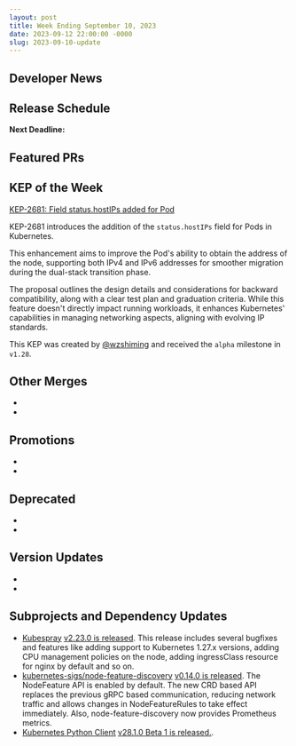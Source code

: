 ```yaml
---
layout: post
title: Week Ending September 10, 2023
date: 2023-09-12 22:00:00 -0000
slug: 2023-09-10-update
---
```


## Developer News


## Release Schedule

**Next Deadline:**


## Featured PRs


## KEP of the Week

[KEP-2681: Field status.hostIPs added for Pod](https://github.com/kubernetes/enhancements/tree/master/keps/sig-network/2681-pod-host-ip)

KEP-2681 introduces the addition of the `status.hostIPs` field for Pods in Kubernetes. 

This enhancement aims to improve the Pod's ability to obtain the address of the node, supporting both IPv4 and IPv6 addresses for smoother migration during the dual-stack transition phase. 

The proposal outlines the design details and considerations for backward compatibility, along with a clear test plan and graduation criteria. 
While this feature doesn't directly impact running workloads, it enhances Kubernetes' capabilities in managing networking aspects, aligning with evolving IP standards.

This KEP was created by [@wzshiming](https://github.com/wzshiming) and received the `alpha` milestone in `v1.28`.

## Other Merges
*
*


## Promotions
*
*


## Deprecated
*
*


## Version Updates
*
*

## Subprojects and Dependency Updates

* [Kubespray](https://github.com/kubernetes-sigs/kubespray) [v2.23.0 is released](https://github.com/kubernetes-sigs/kubespray/releases/tag/v2.23.0). This release includes several bugfixes and features like adding support to Kubernetes 1.27.x versions, adding CPU management policies on the node, adding ingressClass resource for nginx by default and so on.
* [kubernetes-sigs/node-feature-discovery](https://github.com/kubernetes-sigs/node-feature-discovery) [v0.14.0 is released](https://github.com/kubernetes-sigs/node-feature-discovery/releases/tag/v0.14.0). The NodeFeature API is enabled by default. The new CRD based API replaces the previous gRPC based communication, reducing network traffic and allows changes in NodeFeatureRules to take effect immediately. Also, node-feature-discovery now provides Prometheus metrics.
* [Kubernetes Python Client](https://github.com/kubernetes-client/python) [v28.1.0 Beta 1 is released.](https://github.com/kubernetes-client/python/releases/tag/v28.1.0b1). 

